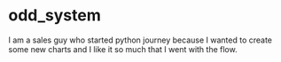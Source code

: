 # odd_system
I am a sales guy who started python journey because I wanted to create some new charts and I like it so much that I went with the flow.
